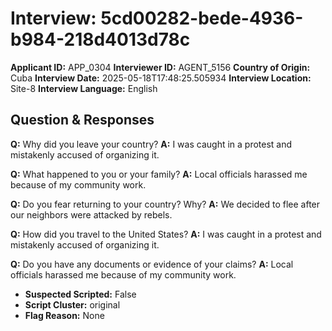# Interview: 5cd00282-bede-4936-b984-218d4013d78c
**Applicant ID:** APP_0304
**Interviewer ID:** AGENT_5156
**Country of Origin:** Cuba
**Interview Date:** 2025-05-18T17:48:25.505934
**Interview Location:** Site-8
**Interview Language:** English

## Question & Responses

**Q:** Why did you leave your country?
**A:** I was caught in a protest and mistakenly accused of organizing it.

**Q:** What happened to you or your family?
**A:** Local officials harassed me because of my community work.

**Q:** Do you fear returning to your country? Why?
**A:** We decided to flee after our neighbors were attacked by rebels.

**Q:** How did you travel to the United States?
**A:** I was caught in a protest and mistakenly accused of organizing it.

**Q:** Do you have any documents or evidence of your claims?
**A:** Local officials harassed me because of my community work.

- **Suspected Scripted:** False
- **Script Cluster:** original
- **Flag Reason:** None